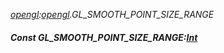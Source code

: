 _[opengl](../../modules/opengl/opengl-module.md):[opengl](../../modules/opengl/opengl-module.md).GL\_SMOOTH\_POINT\_SIZE\_RANGE_
##### Const GL\_SMOOTH\_POINT\_SIZE\_RANGE:[Int](../../modules/wonkey/wonkey-types-int.md)
